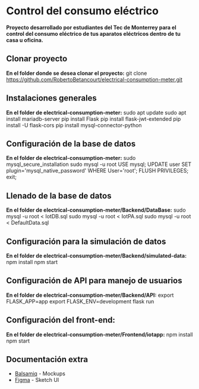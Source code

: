 # Control del consumo eléctrico

**Proyecto desarrollado por estudiantes del Tec de Monterrey para el control del consumo eléctrico de tus aparatos eléctricos dentro de tu casa u oficina.**


## Clonar proyecto

**En el folder donde se desea clonar el proyecto:**
git clone https://github.com/RobertoBetancourt/electrical-consumption-meter.git


## Instalaciones generales

**En el folder de electrical-consumption-meter:**
		sudo apt update
		sudo apt install mariadb-server
		pip install Flask
		pip install flask-jwt-extended
		pip install -U flask-cors
		pip install mysql-connector-python


## Configuración de la base de datos

**En el folder de electrical-consumption-meter:**
		sudo mysql_secure_installation
		sudo mysql -u root
		USE mysql;
		UPDATE user SET plugin='mysql_native_password' WHERE User='root';
		FLUSH PRIVILEGES;
		exit;


## Llenado de la base de datos

**En el folder de electrical-consumption-meter/Backend/DataBase:**
		sudo mysql -u root < IotDB.sql
		sudo mysql -u root < IotPA.sql
		sudo mysql -u root < DefaultData.sql


## Configuración para la simulación de datos

**En el folder de electrical-consumption-meter/Backend/simulated-data:**
		npm install
		npm start


## Configuración de API para manejo de usuarios

**En el folder de electrical-consumption-meter/Backend/API:**
		export FLASK_APP=app
		export FLASK_ENV=development
		flask run

## Configuración del front-end:

**En el folder de electrical-consumption-meter/Frontend/iotapp:**
		npm install
		npm start


## Documentación extra

* [Balsamiq](https://balsamiq.cloud/s7tpyzs/pvvjfkp/rFA12) - Mockups
* [Figma](https://www.figma.com/files/team/837081687303525522/ProyectoIntegrador) - Sketch UI
